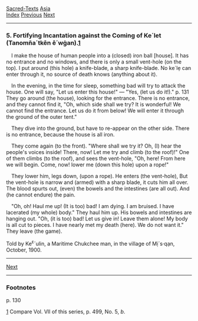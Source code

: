 [Sacred-Texts](../../index) [Asia](../index)  
[Index](index) [Previous](cm26) [Next](cm28)

------------------------------------------------------------------------

### 5. Fortifying Incantation against the Coming of Ke´let (Tanomña´tkên ê´wġan).<span id="page_130_fr_1"></span>[1](#page_130_note_1)

 I make the house of human people into a (closed) iron ball \[house\].
It has no entrance and no windows, and there is only a small vent-hole
(on the top). I put around (this hole) a knife-blade, a sharp
knife-blade. No ke´lẹ can enter through it, no source of death knows
(anything about it).

 In the evening, in the time for sleep, something bad will try to attack
the house. One will say, "Let us enter this house!" — "Yes, (let us do
it!)." <span id="page_131">p. 131</span> They go around (the house),
looking for the entrance. There is no entrance, and they cannot find it,
"Oh, which side shall we try? It is wonderful! We cannot find the
entrance. Let us do it from below! We will enter it through the ground
of the outer tent."

 They dive into the ground, but have to re-appear on the other side.
There is no entrance, because the house is all iron.

 They come again (to the front). "Where shall we try it? Oh, (I) hear
the people's voices inside! There, now! Let me try and climb (to the
roof)!" One of them climbs (to the roof), and sees the vent-hole, "Oh,
here! From here we will begin. Come, now! lower me (down this hole) upon
a rope!"

 They lower him, legs down, (upon a rope). He enters (the vent-hole),
But the vent-hole is narrow and (armed) with a sharp blade, it cuts him
all over. The blood spurts out, (even) the bowels and the intestines
(are all out). And (he cannot endure) the pain.

 "Oh, oh! Haul me up! (It is too) bad! I am dying. I am bruised. I have
lacerated (my whole) body." They haul him up. His bowels and intestines
are hanging out. "Oh, (it is too) bad! Let us give in! Leave them alone!
My body is all cut to pieces. I have nearly met my death (here). We do
not want it." They leave (the game).

<span class="small">Told by Ke<sup>ɛ</sup>´ulin, a Maritime Chukchee
man, in the village of Mị´s·qạn, October, 1900.</span>

------------------------------------------------------------------------

[Next](cm28)

------------------------------------------------------------------------

### Footnotes

<span id="footnotes_page_130">p. 130</span>

<span id="page_130_note_1"></span>[1](#page_130_fr_1) Compare Vol. VII
of this series, p. 499, No. 5, *b*.

 

 

 

 

 

 

 

 

 

 

 

 

 

 

 
